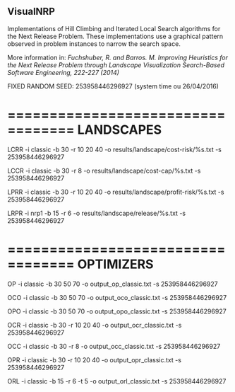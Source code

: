 ## VisualNRP

Implementations of Hill Climbing and Iterated Local Search algorithms for the Next Release Problem.
These implementations use a graphical pattern observed in problem instances to narrow the search space.

More information in:
<i>Fuchshuber, R. and Barros. M.
Improving Heuristics for the Next Release Problem through Landscape Visualization
Search-Based Software Engineering, 222-227 (2014)</i>

FIXED RANDOM SEED: 253958446296927 (system time ou 26/04/2016)

==================================
LANDSCAPES
==================================

LCRR -i classic -b 30 -r 10 20 40 -o results/landscape/cost-risk/%s.txt -s 253958446296927

LCCR -i classic -b 30 -r 8 -o results/landscape/cost-cap/%s.txt -s 253958446296927

LPRR -i classic -b 30 -r 10 20 40 -o results/landscape/profit-risk/%s.txt -s 253958446296927

LRPR -i nrp1 -b 15 -r 6 -o results/landscape/release/%s.txt -s 253958446296927

==================================
OPTIMIZERS
==================================

OP -i classic -b 30 50 70 -o output_op_classic.txt -s 253958446296927

OCO -i classic -b 30 50 70 -o output_oco_classic.txt -s 253958446296927

OPO -i classic -b 30 50 70 -o output_opo_classic.txt -s 253958446296927

OCR -i classic -b 30 -r 10 20 40 -o output_ocr_classic.txt -s 253958446296927

OCC -i classic -b 30 -r 8 -o output_occ_classic.txt -s 253958446296927

OPR -i classic -b 30 -r 10 20 40 -o output_opr_classic.txt -s 253958446296927

ORL -i classic -b 15 -r 6 -t 5 -o output_orl_classic.txt -s 253958446296927
